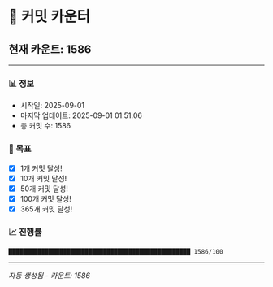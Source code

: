 # 🔢 커밋 카운터

## 현재 카운트: 1586

---

### 📊 정보
- 시작일: 2025-09-01
- 마지막 업데이트: 2025-09-01 01:51:06
- 총 커밋 수: 1586

### 🎯 목표
- [x] 1개 커밋 달성!
- [x] 10개 커밋 달성!
- [x] 50개 커밋 달성!
- [x] 100개 커밋 달성!
- [x] 365개 커밋 달성!

### 📈 진행률
```
██████████████████████████████████████████████████ 1586/100
```

---
*자동 생성됨 - 카운트: 1586*
